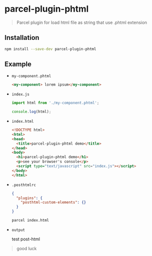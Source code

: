 ﻿# ﻿﻿parcel-plugin-phtml> Parcel plugin for load html file as string that use .phtml extension## Installation```shnpm install --save-dev parcel-plugin-phtml```## Example- `my-component.phtml`  ```html  <my-component> lorem ipsum</my-component>  ```- `index.js`  ```js  import html from './my-component.phtml';  console.log(html);  ```  - `index.html`  ```html  <!DOCTYPE html>  <html>  <head>    <title>parcel-plugin-phtml demo</title>  </head>  <body>    <h1>parcel-plugin-phtml demo</h1>	<p>see your browser's console</p>	<script type="text/javascript" src="index.js"></script>  </body>  </html>  ```- `.posthtmlrc`  ```json  {    "plugins": {      "posthtml-custom-elements": {}    }  }  ```  ```sh  parcel index.html  ```- `output`  <div class="my-component"> test post-html </div>> good luck   